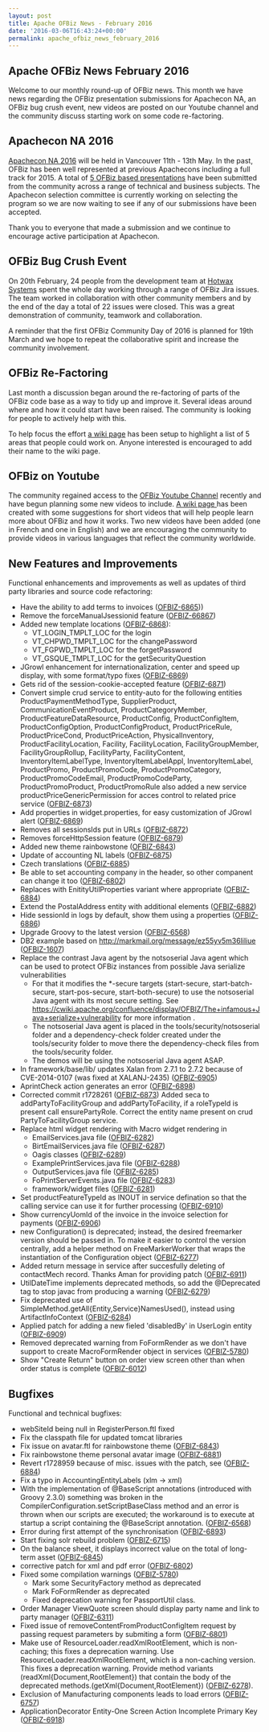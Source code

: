 ```yaml
---
layout: post
title: Apache OFBiz News - February 2016
date: '2016-03-06T16:43:24+00:00'
permalink: apache_ofbiz_news_february_2016
---
```

<h2>Apache OFBiz News February 2016</h2>
Welcome to our monthly round-up of OFBiz news. 
This month we have news regarding the OFBiz presentation submissions for Apachecon NA, an OFBiz bug crush event, new videos are posted on our Youtube channel and the community discuss starting work on some code re-factoring.

<!--more-->
<h2>Apachecon NA 2016</h2>
<a href="http://events.linuxfoundation.org/events/apachecon-north-america">Apachecon NA 2016</a> will be held in Vancouver 11th - 13th May. In the past, OFBiz has been well represented at previous Apachecons including a full track for 2015. A total of <a href="https://cwiki.apache.org/confluence/display/OFBIZ/Apachecon+NA+2016">5 OFBiz based presentations</a> have been submitted from the community across a range of technical and business subjects. The Apachecon selection committee is currently working on selecting the program so we are now waiting to see if any of our submissions have been accepted. 
<p></p>
Thank you to everyone that made a submission and we continue to encourage active participation at Apachecon.

<h2>OFBiz Bug Crush Event</h2>
On 20th February, 24 people from the development team at <a href="http://www.hotwaxsystems.com">Hotwax Systems</a> spent the whole day working through a range of OFBiz Jira issues. The team worked in collaboration with other community members and by the end of the day a total of 22 issues were closed. This was a great demonstration of community, teamwork and collaboration.
<p></p>
A reminder that the first OFBiz Community Day of 2016 is planned for 19th March and we hope to repeat the collaborative spirit and increase the community involvement.

<h2>OFBiz Re-Factoring</h2>
Last month a discussion began around the re-factoring of parts of the OFBiz code base as a way to tidy up and improve it. Several ideas around where and how it could start have been raised. The community is looking for people to actively help with this. 
<p></p>
To help focus the effort <a href="https://cwiki.apache.org/confluence/display/OFBIZ/Framework+Re-factor">a wiki page</a> has been setup to highlight a list of 5 areas that people could work on. Anyone interested is encouraged to add their name to the wiki page.

<h2>OFBiz on Youtube</h2>
The community regained access to the  <a href="https://www.youtube.com/user/ofbiz">OFBiz Youtube Channel</a> recently and have begun planning some new videos to include. <a href="https://cwiki.apache.org/confluence/display/OFBIZ/OFBiz+Youtube+Channel">A wiki page </a> has been created with some suggestions for short videos that will help people learn more about OFBiz and how it works. 
Two new videos have been added (one in French and one in English) and we are encouraging the community to provide videos in various languages that reflect the community worldwide. 

<h2>New Features and Improvements</h2>
Functional enhancements and improvements as well as updates of third party libraries and source code refactoring:
<ul>
	<li>Have the ability to add terms to invoices (<a href="https://issues.apache.org/jira/browse/OFBIZ-6865">OFBIZ-6865</a>))</li>
	<li>Remove the forceManualJsessionid feature (<a href="https://issues.apache.org/jira/browse/OFBIZ-6867">OFBIZ-66867</a>)</li>
	<li>Added new template locations (<a href="https://issues.apache.org/jira/browse/OFBIZ-6868">OFBIZ-6868</a>):
<ul>
	<li>VT_LOGIN_TMPLT_LOC for the login</li>
	<li>VT_CHPWD_TMPLT_LOC for the changePassword</li>
	<li>VT_FGPWD_TMPLT_LOC for the forgetPassword</li>
	<li>VT_GSQUE_TMPLT_LOC for the getSecurityQuestion</li>
</ul>
</li>
	<li>JGrowl enhancement for internationalization, center and speed up display, with some format/typo fixes (<a href="https://issues.apache.org/jira/browse/OFBIZ-6869">OFBIZ-6869</a>)</li>
	<li>Gets rid of the session-cookie-accepted feature (<a href="https://issues.apache.org/jira/browse/OFBIZ-6871">OFBIZ-6871</a>)</li>
	<li>Convert simple crud service to entity-auto for the following entities
ProductPaymentMethodType, SupplierProduct, CommunicationEventProduct, ProductCategoryMember, ProductFeatureDataResource, ProductConfig, ProductConfigItem, ProductConfigOption, ProductConfigProduct, ProductPriceRule, ProductPriceCond, ProductPriceAction, PhysicalInventory, ProductFacilityLocation, Facility, FacilityLocation, FacilityGroupMember, FacilityGroupRollup, FacilityParty, FacilityContent, InventoryItemLabelType, InventoryItemLabelAppl, InventoryItemLabel, ProductPromo, ProductPromoCode, ProductPromoCategory, ProductPromoCodeEmail, ProductPromoCodeParty, ProductPromoProduct, ProductPromoRule
also added a new service productPriceGenericPermission for acces control to related price service (<a href="https://issues.apache.org/jira/browse/OFBIZ-6873">OFBIZ-6873</a>)</li>
	<li>Add properties in widget.properties, for easy customization of JGrowl alert (<a href="https://issues.apache.org/jira/browse/OFBIZ-6869">OFBIZ-6869</a>)</li>
	<li>Removes all sessionsIds put in URLs (<a href="https://issues.apache.org/jira/browse/OFBIZ-6872">OFBIZ-6872</a>)</li>
	<li>Removes forceHttpSession feature (<a href="https://issues.apache.org/jira/browse/OFBIZ-6879">OFBIZ-6879</a>)</li>
	<li>Added new theme rainbowstone (<a href="https://issues.apache.org/jira/browse/OFBIZ-6843">OFBIZ-6843</a>)</li>
	<li>Update of accounting NL labels (<a href="https://issues.apache.org/jira/browse/OFBIZ-6875">OFBIZ-6875</a>)</li>
	<li>Czech translations (<a href="https://issues.apache.org/jira/browse/OFBIZ-6885">OFBIZ-6885</a>)</li>
	<li>Be able to set accounting company in the header, so other companent can change it too (<a href="https://issues.apache.org/jira/browse/OFBIZ-6802">OFBIZ-6802</a>)</li>
	<li>Replaces with EnitityUtilProperties variant where appropriate (<a href="https://issues.apache.org/jira/browse/OFBIZ-6884">OFBIZ-6884</a>)</li>
	<li>Extend the PostalAddress entity with additional elements (<a href="https://issues.apache.org/jira/browse/OFBIZ-6882">OFBIZ-6882</a>)</li>
	<li>Hide sessionId in logs by default, show them using a properties (<a href="https://issues.apache.org/jira/browse/OFBIZ-6886">OFBIZ-6886</a>)</li>
	<li>Upgrade Groovy to the latest version (<a href="https://issues.apache.org/jira/browse/OFBIZ-6568">OFBIZ-6568</a>)</li>
	<li>DB2 example based on <a href="http://markmail.org/message/ez55yv5m36liliue">http://markmail.org/message/ez55yv5m36liliue</a> (<a href="https://issues.apache.org/jira/browse/OFBIZ-1607">OFBIZ-1607</a>)</li>
	<li>Replace the contrast Java agent by the notsoserial Java agent which can be used to protect OFBiz instances from possible Java serialize vulnerabilities
<ul>
	<li>For that it modifies the *-secure targets (start-secure, start-batch-secure, start-pos-secure, start-both-secure) to use the notsoserial Java agent with its most secure setting.
See <a href="https://cwiki.apache.org/confluence/display/OFBIZ/The+infamous+Java+serialize+vulnerability">https://cwiki.apache.org/confluence/display/OFBIZ/The+infamous+Java+serialize+vulnerability</a> for more information .</li>
	<li>The notsoserial Java agent is placed in the tools/security/notsoserial folder and a dependency-check folder created under the tools/security folder to move there the dependency-check files from the tools/security folder.</li>
	<li>The demos will be using the notsoserial Java agent ASAP.</li>
</ul>
</li>
	<li>In framework/base/lib/ updates Xalan from 2.7.1 to 2.7.2 because of CVE-2014-0107 (was fixed at XALANJ-2435) (<a href="https://issues.apache.org/jira/browse/OFBIZ-6905">OFBIZ-6905</a>)</li>
	<li>AprintCheck action generates an error (<a href="https://issues.apache.org/jira/browse/OFBIZ-6898">OFBIZ-6898</a>)</li>
	<li>Corrected commit r1728261 (<a href="https://issues.apache.org/jira/browse/OFBIZ-6873">OFBIZ-6873</a>)
Added seca to addPartyToFacilityGroup and addPartyToFacility, if a roleTypeId is present call ensurePartyRole. Correct the entity name present on crud PartyToFacilityGroup service.</li>
	<li>Replace html widget rendering with Macro widget rendering in
<ul>
	<li>EmailServices.java file (<a href="https://issues.apache.org/jira/browse/OFBIZ-6282">OFBIZ-6282</a>)</li>
	<li>BirtEmailServices.java file (<a href="https://issues.apache.org/jira/browse/OFBIZ-6287">OFBIZ-6287</a>)</li>
	<li>Oagis classes (<a href="https://issues.apache.org/jira/browse/OFBIZ-6289">OFBIZ-6289</a>)</li>
	<li>ExamplePrintServices.java file (<a href="https://issues.apache.org/jira/browse/OFBIZ-6288">OFBIZ-6288</a>)</li>
	<li>OutputServices.java file (<a href="https://issues.apache.org/jira/browse/OFBIZ-6285">OFBIZ-6285</a>)</li>
	<li>FoPrintServerEvents.java file (<a href="https://issues.apache.org/jira/browse/OFBIZ-6283">OFBIZ-6283</a>)</li>
	<li>framework/widget files (<a href="https://issues.apache.org/jira/browse/OFBIZ-6281">OFBIZ-6281</a>)</li>
</ul>
</li>
	<li>Set productFeatureTypeId as INOUT in service defination so that the calling service can use it for further processing (<a href="https://issues.apache.org/jira/browse/OFBIZ-6910">OFBIZ-6910</a>)</li>
	<li>Show currencyUomId of the invoice in the invoice selection for payments (<a href="https://issues.apache.org/jira/browse/OFBIZ-6906">OFBIZ-6906</a>)</li>
	<li>new Configuration() is deprecated; instead, the desired freemarker version should be passed in. To make it easier to control the version centrally, add a helper method on FreeMarkerWorker that wraps the instantiation of the Configuration object (<a href="https://issues.apache.org/jira/browse/OFBIZ-6277">OFBIZ-6277</a>)</li>
	<li>Added return message in service after succesfully deleting of contactMech record. Thanks Aman for providing patch (<a href="https://issues.apache.org/jira/browse/OFBIZ-6911">OFBIZ-6911</a>)</li>
	<li>UtilDateTime implements deprecated methods, so add the @Deprecated tag to stop javac from producing a warning (<a href="https://issues.apache.org/jira/browse/OFBIZ-6279">OFBIZ-6279</a>)</li>
	<li>Fix deprecated use of SimpleMethod.getAll{Entity,Service}NamesUsed(), instead using ArtifactInfoContext (<a href="https://issues.apache.org/jira/browse/OFBIZ-6284">OFBIZ-6284</a>)</li>
	<li>Applied patch for adding a new fieled 'disabledBy' in UserLogin entity (<a href="https://issues.apache.org/jira/browse/OFBIZ-6909">OFBIZ-6909</a>)</li>
	<li>Removed deprecated warning from FoFormRender as we don't have support to create MacroFormRender object in services (<a href="https://issues.apache.org/jira/browse/OFBIZ-5780">OFBIZ-5780</a>)</li>
	<li>Show "Create Return" button on order view screen other than when order status is complete (<a href="https://issues.apache.org/jira/browse/OFBIZ-6012">OFBIZ-6012</a>)</li>
</ul>
<h2>Bugfixes</h2>
Functional and technical bugfixes:
<ul>
	<li>webSiteId being null in RegisterPerson.ftl fixed</li>
	<li>Fix the classpath file for updated tomcat libraries</li>
	<li>Fix issue on avatar.ftl for rainbowstone theme (<a href="https://issues.apache.org/jira/browse/OFBIZ-6843">OFBIZ-6843</a>)</li>
	<li>Fix rainbowstone theme personal avatar image (<a href="https://issues.apache.org/jira/browse/OFBIZ-6881">OFBIZ-6881</a>)</li>
	<li>Revert r1728959 because of misc. issues with the patch, see (<a href="https://issues.apache.org/jira/browse/OFBIZ-6884">OFBIZ-6884</a>)</li>
	<li>Fix a typo in AccountingEntityLabels (xlm -&gt; xml)</li>
	<li>With the implementation of @BaseScript annotations (introduced with Groovy 2.3.0) something was broken in the CompilerConfiguration.setScriptBaseClass method and an error is thrown when our scripts are executed; the workaround is to execute at startup a script containing the @BaseScript annotation. (<a href="https://issues.apache.org/jira/browse/OFBIZ-6568">OFBIZ-6568</a>)</li>
	<li>Error during first attempt of the synchronisation (<a href="https://issues.apache.org/jira/browse/OFBIZ-6893">OFBIZ-6893</a>)</li>
	<li>Start fixing solr rebuild problem (<a href="https://issues.apache.org/jira/browse/OFBIZ-6715">OFBIZ-6715</a>)</li>
	<li>On the balance sheet, it displays incorrect value on the total of long-term asset (<a href="https://issues.apache.org/jira/browse/OFBIZ-6845">OFBIZ-6845</a>)</li>
	<li>corrective patch for xml and pdf error (<a href="https://issues.apache.org/jira/browse/OFBIZ-6802">OFBIZ-6802</a>)</li>
	<li>Fixed some compilation warnings (<a href="https://issues.apache.org/jira/browse/OFBIZ-5780">OFBIZ-5780</a>)
<ul>
	<li>Mark some SecurityFactory method as deprecated</li>
	<li>Mark FoFormRender as deprecated</li>
	<li>Fixed deprecation warning for PassportUtil class.</li>
</ul>
</li>
	<li>Order Manager ViewQuote screen should display party name and link to party manager (<a href="https://issues.apache.org/jira/browse/OFBIZ-6311">OFBIZ-6311</a>)</li>
	<li>Fixed issue of removeContentFromProductConfigItem request by passing request parameters by submiting a form (<a href="https://issues.apache.org/jira/browse/OFBIZ-6801">OFBIZ-6801</a>)</li>
	<li>Make use of ResourceLoader.readXmlRootElement, which is non-caching; this fixes a deprecation warning. Use ResourceLoader.readXmlRootElement, which is a non-caching version. This fixes a deprecation warning. Provide method variants (readXml{Document,RootElement}) that contain the body of the deprecated methods.(getXml{Document,RootElement}) (<a href="https://issues.apache.org/jira/browse/OFBIZ-6278">OFBIZ-6278</a>).</li>
	<li>Exclusion of Manufacturing components leads to load errors (<a href="https://issues.apache.org/jira/browse/OFBIZ-6757">OFBIZ-6757</a>)</li>
	<li>ApplicationDecorator Entity-One Screen Action Incomplete Primary Key (<a href="https://issues.apache.org/jira/browse/OFBIZ-6918">OFBIZ-6918</a>)</li>
</ul>
